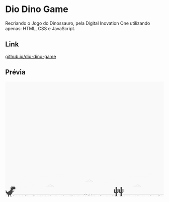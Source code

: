 # Dio Dino Game 
Recriando o Jogo do Dinossauro, pela Digital Inovation One utilizando apenas: HTML, CSS e JavaScript.

## Link
[github.io/dio-dino-game](https://israelfer.github.io/dio-dino-game)

## Prévia
![screenshot](example.png?raw=true "screenshot")
